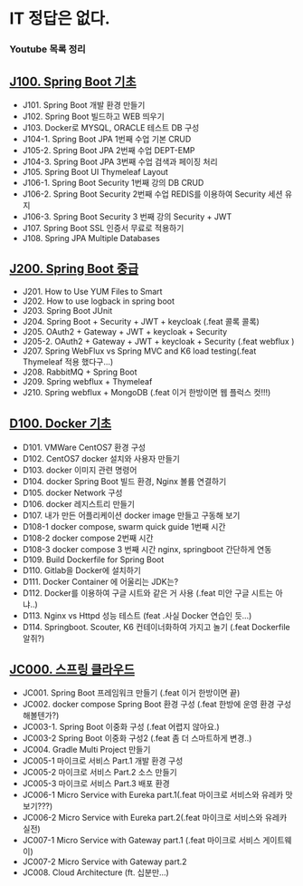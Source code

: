 # IT 정답은 없다.

### Youtube 목록 정리

## [J100. Spring Boot 기초](https://www.youtube.com/playlist?list=PLogzC_RPf25E-mfrKvl6jWHU8r1jxCZgq)
- J101. Spring Boot 개발 환경 만들기
- J102. Spring Boot 빌드하고 WEB 띄우기
- J103. Docker로 MYSQL, ORACLE 테스트 DB 구성
- J104-1. Spring Boot JPA 1번째 수업 기본 CRUD
- J105-2. Spring Boot JPA 2번째 수업 DEPT-EMP
- J104-3. Spring Boot JPA 3번째 수업 검색과 페이징 처리
- J105. Spring Boot UI Thymeleaf Layout
- J106-1. Spring Boot Security 1번째 강의 DB CRUD
- J106-2. Spring Boot Security 2번째 수업 REDIS를 이용하여 Security 세션 유지
- J106-3. Spring Boot Security 3 번째 강의 Security + JWT
- J107. Spring Boot SSL 인증서 무료로 적용하기
- J108. Spring JPA Multiple Databases 

## [J200. Spring Boot 중급](https://www.youtube.com/playlist?list=PLogzC_RPf25FXvkWEK4IafUylvWCkPI8i)
- J201. How to Use YUM Files to Smart
- J202. How to use logback in spring boot
- J203. Spring Boot JUnit
- J204. Spring Boot + Security + JWT + keycloak (.feat 콜록 콜록)
- J205. OAuth2 + Gateway + JWT + keycloak + Security
- J205-2. OAuth2 + Gateway + JWT + keycloak + Security (.feat webflux )
- J207. Spring WebFlux vs Spring MVC and K6 load testing(.feat Thymeleaf 적용 했다구...)
- J208. RabbitMQ + Spring Boot
- J209. Spring webflux + Thymeleaf
- J210. Spring webflux + MongoDB (.feat 이거 한방이면 웹 플럭스 컷!!!)

## [D100. Docker 기초](https://www.youtube.com/playlist?list=PLogzC_RPf25Fx3eNZzxLVw3dOL7r4XIUk)
- D101. VMWare CentOS7 환경 구성
- D102. CentOS7 docker 설치와 사용자 만들기
- D103. docker 이미지 관련 명령어 
- D104. docker Spring Boot 빌드 환경, Nginx 볼륨 연결하기
- D105. docker Network 구성
- D106. docker 레지스트리 만들기
- D107. 내가 만든 어플리케이션 docker image 만들고 구동해 보기
- D108-1 docker compose, swarm quick guide 1번째 시간
- D108-2 docker compose 2번째 시간 
- D108-3 docker compose 3 번째 시간 nginx, springboot 간단하게 연동
- D109. Build Dockerfile for Spring Boot
- D110. Gitlab을 Docker에 설치하기
- D111. Docker Container 에 어울리는 JDK는?
- D112. Docker를 이용하여 구글 시트와 같은 거 사용 (.feat 미안 구글 시트는 아냐..)
- D113. Nginx vs Httpd 성능 테스트 (feat .사실 Docker 연습인 듯...)
- D114. Springboot. Scouter, K6 컨테이너화하여 가지고 놀기 (.feat Dockerfile 알쥐?)

## [JC000. 스프링 클라우드](https://www.youtube.com/playlist?list=PLogzC_RPf25E9qprqOIDTzwZ24PuEf-1v)
- JC001. Spring Boot 프레임워크 만들기 (.feat 이거 한방이면 끝)
- JC002. docker compose Spring Boot 환경 구성 (.feat 한방에 운영 환경 구성 해볼텐가?)
- JC003-1. Spring Boot 이중화 구성 (.feat 어렵지 않아요.)
- JC003-2 Spring Boot 이중화 구성2 (.feat 좀 더 스마트하게 변경..)
- JC004. Gradle Multi Project 만들기
- JC005-1 마이크로 서비스 Part.1 개발 환경 구성
- JC005-2 마이크로 서비스 Part.2 소스 만들기
- JC005-3 마이크로 서비스 Part.3 배포 환경
- JC006-1 Micro Service with Eureka part.1(.feat 마이크로 서비스와 유레카 맛보기???)
- JC006-2 Micro Service with Eureka part.2(.feat 마이크로 서비스와 유레카 실전)
- JC007-1 Micro Service with Gateway part.1 (.feat 마이크로 서비스 게이트웨이)
- JC007-2 Micro Service with Gateway part.2
- JC008. Cloud Architecture (ft. 십분만...)
